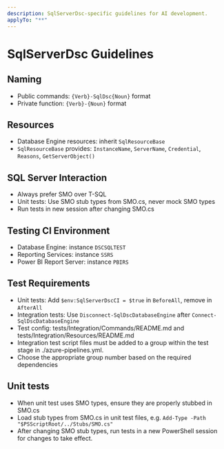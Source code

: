 ```yaml
---
description: SqlServerDsc-specific guidelines for AI development.
applyTo: "**"
---
```


# SqlServerDsc Guidelines

## Naming
- Public commands: `{Verb}-SqlDsc{Noun}` format
- Private function: `{Verb}-{Noun}` format

## Resources
- Database Engine resources: inherit `SqlResourceBase`
- `SqlResourceBase` provides: `InstanceName`, `ServerName`, `Credential`, `Reasons`, `GetServerObject()`

## SQL Server Interaction
- Always prefer SMO over T-SQL
- Unit tests: Use SMO stub types from SMO.cs, never mock SMO types
- Run tests in new session after changing SMO.cs

## Testing CI Environment
- Database Engine: instance `DSCSQLTEST`
- Reporting Services: instance `SSRS`
- Power BI Report Server: instance `PBIRS`

## Test Requirements
- Unit tests: Add `$env:SqlServerDscCI = $true` in `BeforeAll`, remove in `AfterAll`
- Integration tests: Use `Disconnect-SqlDscDatabaseEngine` after `Connect-SqlDscDatabaseEngine`
- Test config: tests/Integration/Commands/README.md and tests/Integration/Resources/README.md
- Integration test script files must be added to a group
within the test stage in ./azure-pipelines.yml.
- Choose the appropriate group number based on the required dependencies

## Unit tests
- When unit test uses SMO types, ensure they are properly stubbed in SMO.cs
- Load stub types from SMO.cs in unit test files, e.g. `Add-Type -Path "$PSScriptRoot/../Stubs/SMO.cs"`
- After changing SMO stub types, run tests in a new PowerShell session for changes to take effect.
